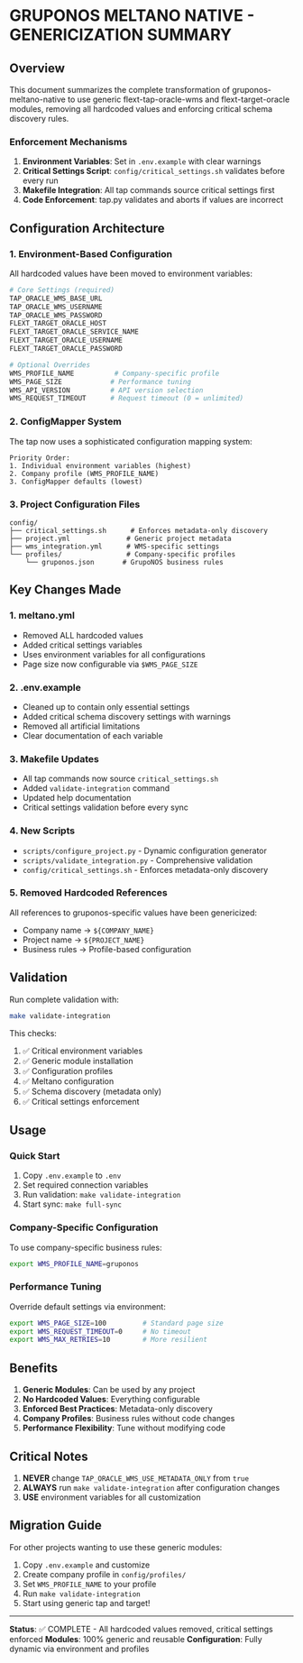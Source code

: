 # GRUPONOS MELTANO NATIVE - GENERICIZATION SUMMARY

## Overview

This document summarizes the complete transformation of gruponos-meltano-native to use generic flext-tap-oracle-wms and flext-target-oracle modules, removing all hardcoded values and enforcing critical schema discovery rules.

### Enforcement Mechanisms

1. **Environment Variables**: Set in `.env.example` with clear warnings
2. **Critical Settings Script**: `config/critical_settings.sh` validates before every run
3. **Makefile Integration**: All tap commands source critical settings first
4. **Code Enforcement**: tap.py validates and aborts if values are incorrect

## Configuration Architecture

### 1. Environment-Based Configuration

All hardcoded values have been moved to environment variables:

```bash
# Core Settings (required)
TAP_ORACLE_WMS_BASE_URL
TAP_ORACLE_WMS_USERNAME
TAP_ORACLE_WMS_PASSWORD
FLEXT_TARGET_ORACLE_HOST
FLEXT_TARGET_ORACLE_SERVICE_NAME
FLEXT_TARGET_ORACLE_USERNAME
FLEXT_TARGET_ORACLE_PASSWORD

# Optional Overrides
WMS_PROFILE_NAME          # Company-specific profile
WMS_PAGE_SIZE            # Performance tuning
WMS_API_VERSION          # API version selection
WMS_REQUEST_TIMEOUT      # Request timeout (0 = unlimited)
```

### 2. ConfigMapper System

The tap now uses a sophisticated configuration mapping system:

```
Priority Order:
1. Individual environment variables (highest)
2. Company profile (WMS_PROFILE_NAME)
3. ConfigMapper defaults (lowest)
```

### 3. Project Configuration Files

```
config/
├── critical_settings.sh      # Enforces metadata-only discovery
├── project.yml              # Generic project metadata
├── wms_integration.yml      # WMS-specific settings
└── profiles/                # Company-specific profiles
    └── gruponos.json       # GrupoNOS business rules
```

## Key Changes Made

### 1. meltano.yml

- Removed ALL hardcoded values
- Added critical settings variables
- Uses environment variables for all configurations
- Page size now configurable via `$WMS_PAGE_SIZE`

### 2. .env.example

- Cleaned up to contain only essential settings
- Added critical schema discovery settings with warnings
- Removed all artificial limitations
- Clear documentation of each variable

### 3. Makefile Updates

- All tap commands now source `critical_settings.sh`
- Added `validate-integration` command
- Updated help documentation
- Critical settings validation before every sync

### 4. New Scripts

- `scripts/configure_project.py` - Dynamic configuration generator
- `scripts/validate_integration.py` - Comprehensive validation
- `config/critical_settings.sh` - Enforces metadata-only discovery

### 5. Removed Hardcoded References

All references to gruponos-specific values have been genericized:

- Company name → `${COMPANY_NAME}`
- Project name → `${PROJECT_NAME}`
- Business rules → Profile-based configuration

## Validation

Run complete validation with:

```bash
make validate-integration
```

This checks:

1. ✅ Critical environment variables
2. ✅ Generic module installation
3. ✅ Configuration profiles
4. ✅ Meltano configuration
5. ✅ Schema discovery (metadata only)
6. ✅ Critical settings enforcement

## Usage

### Quick Start

1. Copy `.env.example` to `.env`
2. Set required connection variables
3. Run validation: `make validate-integration`
4. Start sync: `make full-sync`

### Company-Specific Configuration

To use company-specific business rules:

```bash
export WMS_PROFILE_NAME=gruponos
```

### Performance Tuning

Override default settings via environment:

```bash
export WMS_PAGE_SIZE=100         # Standard page size
export WMS_REQUEST_TIMEOUT=0     # No timeout
export WMS_MAX_RETRIES=10        # More resilient
```

## Benefits

1. **Generic Modules**: Can be used by any project
2. **No Hardcoded Values**: Everything configurable
3. **Enforced Best Practices**: Metadata-only discovery
4. **Company Profiles**: Business rules without code changes
5. **Performance Flexibility**: Tune without modifying code

## Critical Notes

1. **NEVER** change `TAP_ORACLE_WMS_USE_METADATA_ONLY` from `true`
2. **ALWAYS** run `make validate-integration` after configuration changes
3. **USE** environment variables for all customization

## Migration Guide

For other projects wanting to use these generic modules:

1. Copy `.env.example` and customize
2. Create company profile in `config/profiles/`
3. Set `WMS_PROFILE_NAME` to your profile
4. Run `make validate-integration`
5. Start using generic tap and target!

---

**Status**: ✅ COMPLETE - All hardcoded values removed, critical settings enforced
**Modules**: 100% generic and reusable
**Configuration**: Fully dynamic via environment and profiles
